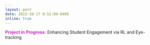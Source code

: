 ```yaml
---
layout: post
date: 2023-10-17 8:52:00-0400
inline: true
---
```


**<span style="color:#c420b8;">Project in Progress:</span>** Enhancing Student Engagement via RL and Eye-tracking
